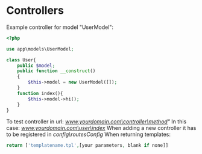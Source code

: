 Controllers
===
Example controller for model "UserModel":
```php
<?php

use app\models\UserModel;

class User{
    public $model;
    public function __construct()
    {
        $this->model = new UserModel([]);
    }
    function index(){
        $this->model->hi();
    }
}
```
To test controller in url: *www.yourdomain.com\controller\method"* In this case:
*www.yourdomain.com\user\index*
When adding a new controller it has to be registered in *config\routesConfig* 
When returning templates:
```php
return ['templatename.tpl',[your parameters, blank if none]]
```